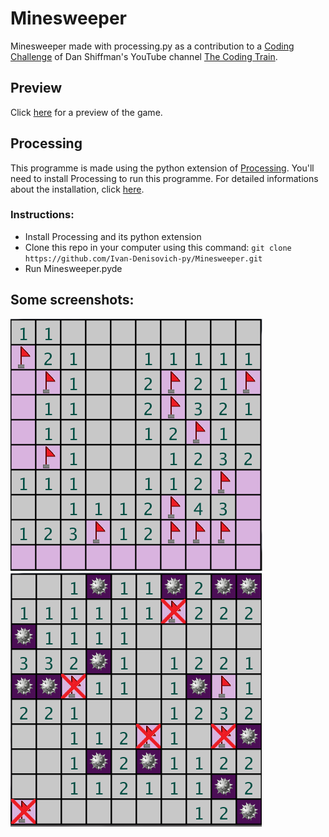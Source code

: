 # Minesweeper
Minesweeper made with processing.py as a contribution to a [Coding Challenge](https://thecodingtrain.com/CodingChallenges/071-minesweeper.html) of Dan Shiffman's YouTube channel [The Coding Train](https://www.youtube.com/channel/UCvjgXvBlbQiydffZU7m1_aw).

## Preview
Click [here](https://youtu.be/yCPmRfIEzZ4) for a preview of the game.

## Processing
This programme is made using the python extension of [Processing](http://processing.org/). You'll need to install Processing to run this programme. For detailed informations about the installation, click [here](https://py.processing.org/).
### Instructions:
* Install Processing and its python extension
* Clone this repo in your computer using this command: `git clone https://github.com/Ivan-Denisovich-py/Minesweeper.git`
* Run Minesweeper.pyde

## Some screenshots:
![Screenshot 1](/screenshots/screenshot_1.png)
![Screenshot 2](/screenshots/screenshot_2.png)